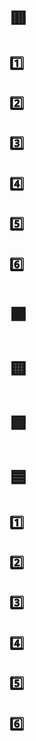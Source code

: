 # 🟥
## 1️⃣

## 2️⃣

## 3️⃣

## 4️⃣

## 5️⃣

## 6️⃣

# 🟧

# 🟨

# 🟩

# 🟦

## 1️⃣

## 2️⃣

## 3️⃣

## 4️⃣

## 5️⃣

## 6️⃣
